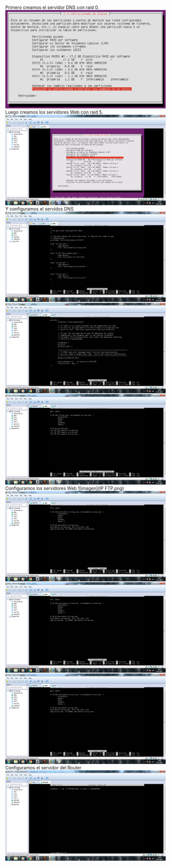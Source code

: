 Primero creamos el servidor DNS con raid 0.
![imagen](RAID0.png)
Luego creamos los servidores Web con raid 5.
![imagen](Raid5.png)
Y configuramos el servidos DNS
![imagen](DNS.png)
![imagen](options.png)
![imagen](ri.png)
Configuramos los servidores Web
![imagen](IP FTP.png)
![imagen](sitioa.png)
![imagen](sitiob.png)
![imagen](sitioc.png)
Configuramos el servidor del Router
![imagen](Enrutamiento.png)



